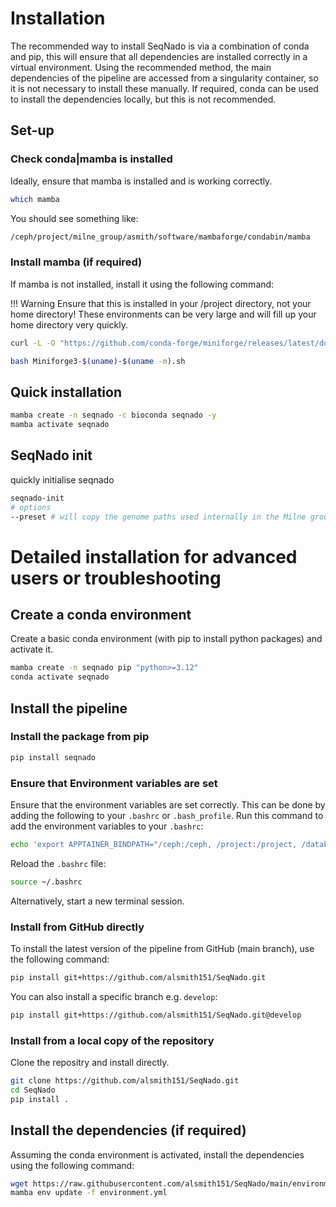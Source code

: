 # Installation

The recommended way to install SeqNado is via a combination of conda and pip, this will ensure that all dependencies are installed correctly in a virtual environment. Using the recommended method, the main dependencies of the pipeline are accessed from a singularity container, so it is not necessary to install these manually. If required, conda can be used to install the dependencies locally, but this is not recommended.

## Set-up

### Check conda|mamba is installed

Ideally, ensure that mamba is installed and is working correctly.

```bash
which mamba
```

You should see something like:

```bash
/ceph/project/milne_group/asmith/software/mambaforge/condabin/mamba
```

### Install mamba (if required)

If mamba is not installed, install it using the following command:

!!! Warning
    Ensure that this is installed in your /project directory, not your home directory! These environments can be very large and will fill up your home directory very quickly.

```bash
curl -L -O "https://github.com/conda-forge/miniforge/releases/latest/download/Miniforge3-$(uname)-$(uname -m).sh"

bash Miniforge3-$(uname)-$(uname -m).sh
```

## Quick installation

```bash
mamba create -n seqnado -c bioconda seqnado -y
mamba activate seqnado
```

## SeqNado init

quickly initialise seqnado 

```bash
seqnado-init
# options 
--preset # will copy the genome paths used internally in the Milne group
```

# Detailed installation for advanced users or troubleshooting

## Create a conda environment

Create a basic conda environment (with pip to install python packages) and activate it.

```bash
mamba create -n seqnado pip "python>=3.12"
conda activate seqnado
```

## Install the pipeline

### Install the package from pip 

```bash
pip install seqnado
```

### Ensure that Environment variables are set

Ensure that the environment variables are set correctly. This can be done by adding the following to your `.bashrc` or `.bash_profile`. Run this command to add the environment variables to your `.bashrc`:

```bash
echo 'export APPTAINER_BINDPATH="/ceph:/ceph, /project:/project, /databank:/databank"' >> ~/.bashrc
```

Reload the `.bashrc` file:

```bash
source ~/.bashrc
```

Alternatively, start a new terminal session.


### Install from GitHub directly

To install the latest version of the pipeline from GitHub (main branch), use the following command:

```bash
pip install git+https://github.com/alsmith151/SeqNado.git
```

You can also install a specific branch e.g. `develop`:

```bash
pip install git+https://github.com/alsmith151/SeqNado.git@develop
```

### Install from a local copy of the repository

Clone the repositry and install directly.

```bash
git clone https://github.com/alsmith151/SeqNado.git
cd SeqNado
pip install .
```

## Install the dependencies (if required)

Assuming the conda environment is activated, install the dependencies using the following command:

```bash
wget https://raw.githubusercontent.com/alsmith151/SeqNado/main/environment.yml
mamba env update -f environment.yml
```


